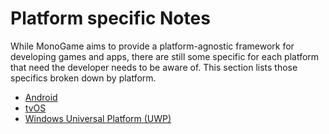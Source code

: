 # Platform specific Notes

While MonoGame aims to provide a platform-agnostic framework for developing games and apps, there are still some specific for each platform that need the developer needs to be aware of.  This section lists those specifics broken down by platform.

- [Android](android.md)
- [tvOS](tvOS.md)
- [Windows Universal Platform (UWP)](UWP.md)
